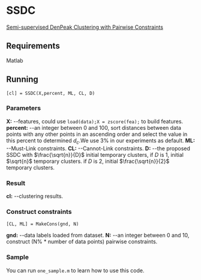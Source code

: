 # SSDC
[Semi-supervised DenPeak Clustering with Pairwise Constraints](https://link.springer.com/chapter/10.1007/978-3-319-97304-3_64)

## Requirements
Matlab

## Running
```
[cl] = SSDC(X,percent, ML, CL, D)
```

### Parameters
**X:** --features, could use `load(data);X = zscore(fea);` to build features.
**percent:** --an integer between 0 and 100, sort distances between data points with any other points in an ascending order and select the value in this percent to determined $d_{c}$.We use 3% in our experiments as default.
**ML:** --Must-Link constraints.
**CL:** --Cannot-Link constraints.
**D:** --the proposed SSDC with $\frac{\sqrt{n}}{D}$ initial temporary clusters, if $D$ is 1, initial $\sqrt{n}$ temporary clusters. if $D$ is 2, initial $\frac{\sqrt{n}}{2}$ temporary clusters.

### Result
**cl:** --clustering results.

### Construct constraints
```
[CL, ML] = MakeCons(gnd, N)
```

**gnd:** --data labels loaded from dataset.
**N:** --an integer between 0 and 10, construct (N% * number of data points) pairwise constraints.

### Sample
You can run `one_sample.m` to learn how to use this code.


